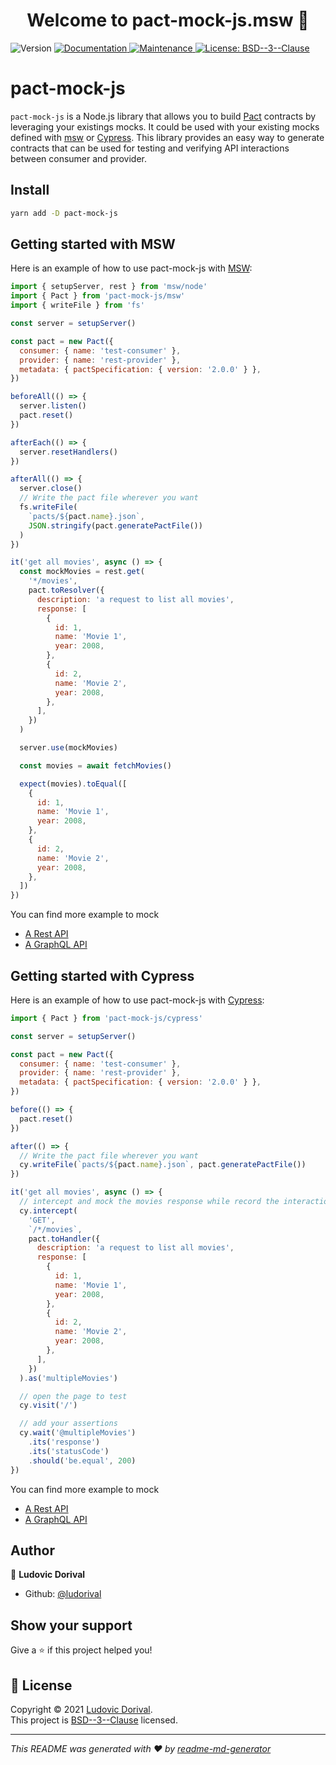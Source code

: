 <h1 align="center">Welcome to pact-mock-js.msw 👋</h1>
<p>
  <img alt="Version" src="https://img.shields.io/github/v/release/ludorival/pact-mock-js" />
  <a href="https://github.com/ludorival/pact-mock-js/#readme" target="_blank">
    <img alt="Documentation" src="https://img.shields.io/badge/documentation-yes-brightgreen.svg" />
  </a>
  <a href="https://github.com/ludorival/pact-mock-js/graphs/commit-activity" target="_blank">
    <img alt="Maintenance" src="https://img.shields.io/badge/Maintained%3F-yes-green.svg" />
  </a>
  <a href="https://github.com/ludorival/pact-mock-js/blob/master/LICENSE" target="_blank">
    <img alt="License: BSD--3--Clause" src="https://img.shields.io/github/license/ludorival/pact-mock-js" />
  </a>
</p>

# pact-mock-js

`pact-mock-js` is a Node.js library that allows you to build [Pact](https://docs.pact.io/) contracts by leveraging your existings mocks. It could be used with your existing mocks defined with [msw](https://mswjs.io/) or [Cypress](https://www.cypress.io/). This library provides an easy way to generate contracts that can be used for testing and verifying API interactions between consumer and provider.

## Install

```sh
yarn add -D pact-mock-js
```

## Getting started with MSW

Here is an example of how to use pact-mock-js with [MSW](https://mswjs.io/):

```js
import { setupServer, rest } from 'msw/node'
import { Pact } from 'pact-mock-js/msw'
import { writeFile } from 'fs'

const server = setupServer()

const pact = new Pact({
  consumer: { name: 'test-consumer' },
  provider: { name: 'rest-provider' },
  metadata: { pactSpecification: { version: '2.0.0' } },
})

beforeAll(() => {
  server.listen()
  pact.reset()
})

afterEach(() => {
  server.resetHandlers()
})

afterAll(() => {
  server.close()
  // Write the pact file wherever you want
  fs.writeFile(
    `pacts/${pact.name}.json`,
    JSON.stringify(pact.generatePactFile())
  )
})

it('get all movies', async () => {
  const mockMovies = rest.get(
    '*/movies',
    pact.toResolver({
      description: 'a request to list all movies',
      response: [
        {
          id: 1,
          name: 'Movie 1',
          year: 2008,
        },
        {
          id: 2,
          name: 'Movie 2',
          year: 2008,
        },
      ],
    })
  )

  server.use(mockMovies)

  const movies = await fetchMovies()

  expect(movies).toEqual([
    {
      id: 1,
      name: 'Movie 1',
      year: 2008,
    },
    {
      id: 2,
      name: 'Movie 2',
      year: 2008,
    },
  ])
})
```

You can find more example to mock

- [A Rest API](./src/msw/test/rest/rest.client.test.ts)
- [A GraphQL API](./src/msw/test/graphql/graphql.client.test.ts)

## Getting started with Cypress

Here is an example of how to use pact-mock-js with [Cypress](https://www.cypress.io/):

```js
import { Pact } from 'pact-mock-js/cypress'

const server = setupServer()

const pact = new Pact({
  consumer: { name: 'test-consumer' },
  provider: { name: 'rest-provider' },
  metadata: { pactSpecification: { version: '2.0.0' } },
})

before(() => {
  pact.reset()
})

after(() => {
  // Write the pact file wherever you want
  cy.writeFile(`pacts/${pact.name}.json`, pact.generatePactFile())
})

it('get all movies', async () => {
  // intercept and mock the movies response while record the interaction
  cy.intercept(
    'GET',
    `/*/movies`,
    pact.toHandler({
      description: 'a request to list all movies',
      response: [
        {
          id: 1,
          name: 'Movie 1',
          year: 2008,
        },
        {
          id: 2,
          name: 'Movie 2',
          year: 2008,
        },
      ],
    })
  ).as('multipleMovies')

  // open the page to test
  cy.visit('/')

  // add your assertions
  cy.wait('@multipleMovies')
    .its('response')
    .its('statusCode')
    .should('be.equal', 200)
})
```

You can find more example to mock

- [A Rest API](./src/cypress/test/rest/rest.client.cy.tsx)
- [A GraphQL API](./src/cypress/test/graphql/graphql.client.cy.tsx)

## Author

👤 **Ludovic Dorival**

- Github: [@ludorival](https://github.com/ludorival)

## Show your support

Give a ⭐️ if this project helped you!

## 📝 License

Copyright © 2021 [Ludovic Dorival](https://github.com/ludorival).<br />
This project is [BSD--3--Clause](https://github.com/ludorival/pact-mock-js/msw/blob/master/LICENSE) licensed.

---

_This README was generated with ❤️ by [readme-md-generator](https://github.com/kefranabg/readme-md-generator)_
